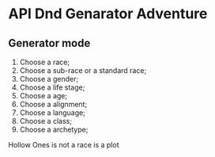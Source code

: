 # API Dnd Genarator Adventure

## Generator mode
1. Choose a race;
2. Choose a sub-race or a standard race;
3. Choose a gender;
4. Choose a life stage;
5. Choose a age;
6. Choose a alignment;
7. Choose a language;
8. Choose a class;
9. Choose a archetype;

Hollow Ones is not a race is a plot